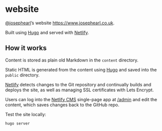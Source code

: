 # website

[@josephearl](https://twitter.com/josephearl)’s website <https://www.josephearl.co.uk>. 

Built using [Hugo](https://gohugo.io) and served with [Netlify](https://www.netlify.com).

## How it works
 
Content is stored as plain old Markdown in the `content` directory.

Static HTML is generated from the content using [Hugo](https://gohugo.io) and saved into the `public` directory.

[Netlify](https://www.netlify.com) detects changes to the Git repository and continually builds and deploys the site, as well as managing SSL certificates with Lets Encrypt.

Users can log into the [Netlify CMS](https://www.netlifycms.org) single-page app at [/admin](https://www.josephearl.co.uk/admin) and edit the content, which saves changes back to the GitHub repo.

Test the site locally:

    hugo server
